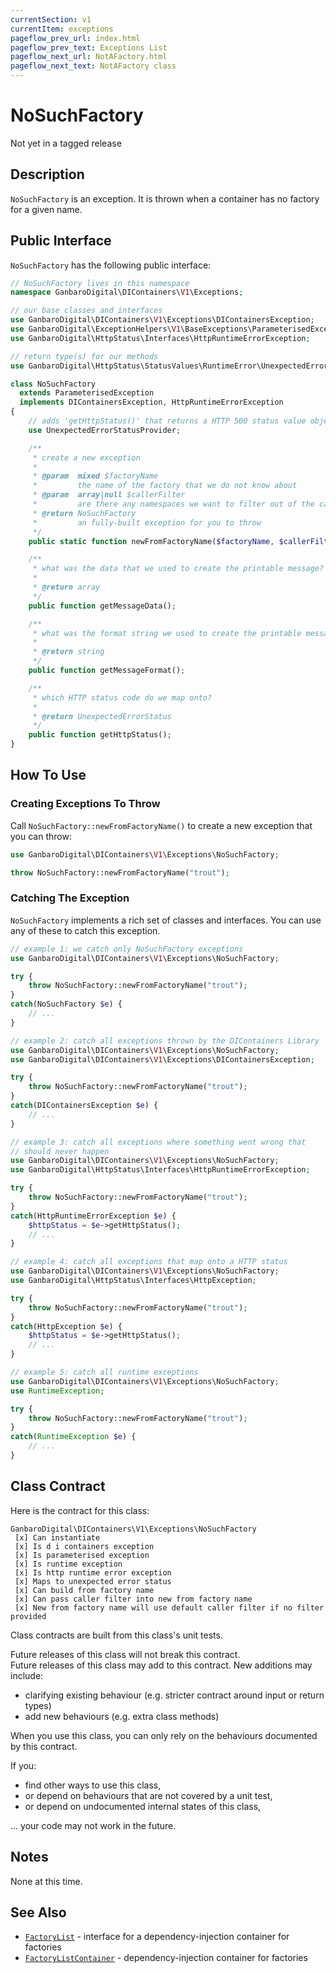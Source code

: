 ```yaml
---
currentSection: v1
currentItem: exceptions
pageflow_prev_url: index.html
pageflow_prev_text: Exceptions List
pageflow_next_url: NotAFactory.html
pageflow_next_text: NotAFactory class
---
```


# NoSuchFactory

<div class="callout warning" markdown="1">
Not yet in a tagged release
</div>

## Description

`NoSuchFactory` is an exception. It is thrown when a container has no factory for a given name.

## Public Interface

`NoSuchFactory` has the following public interface:

```php
// NoSuchFactory lives in this namespace
namespace GanbaroDigital\DIContainers\V1\Exceptions;

// our base classes and interfaces
use GanbaroDigital\DIContainers\V1\Exceptions\DIContainersException;
use GanbaroDigital\ExceptionHelpers\V1\BaseExceptions\ParameterisedException;
use GanbaroDigital\HttpStatus\Interfaces\HttpRuntimeErrorException;

// return type(s) for our methods
use GanbaroDigital\HttpStatus\StatusValues\RuntimeError\UnexpectedErrorStatus;

class NoSuchFactory
  extends ParameterisedException
  implements DIContainersException, HttpRuntimeErrorException
{
    // adds 'getHttpStatus()' that returns a HTTP 500 status value object
    use UnexpectedErrorStatusProvider;

    /**
     * create a new exception
     *
     * @param  mixed $factoryName
     *         the name of the factory that we do not know about
     * @param  array|null $callerFilter
     *         are there any namespaces we want to filter out of the call stack?
     * @return NoSuchFactory
     *         an fully-built exception for you to throw
     */
    public static function newFromFactoryName($factoryName, $callerFilter = null);

    /**
     * what was the data that we used to create the printable message?
     *
     * @return array
     */
    public function getMessageData();

    /**
     * what was the format string we used to create the printable message?
     *
     * @return string
     */
    public function getMessageFormat();

    /**
     * which HTTP status code do we map onto?
     *
     * @return UnexpectedErrorStatus
     */
    public function getHttpStatus();
}
```

## How To Use

### Creating Exceptions To Throw

Call `NoSuchFactory::newFromFactoryName()` to create a new exception that you can throw:

```php
use GanbaroDigital\DIContainers\V1\Exceptions\NoSuchFactory;

throw NoSuchFactory::newFromFactoryName("trout");
```

### Catching The Exception

`NoSuchFactory` implements a rich set of classes and interfaces. You can use any of these to catch this exception.

```php
// example 1: we catch only NoSuchFactory exceptions
use GanbaroDigital\DIContainers\V1\Exceptions\NoSuchFactory;

try {
    throw NoSuchFactory::newFromFactoryName("trout");
}
catch(NoSuchFactory $e) {
    // ...
}
```

```php
// example 2: catch all exceptions thrown by the DIContainers Library
use GanbaroDigital\DIContainers\V1\Exceptions\NoSuchFactory;
use GanbaroDigital\DIContainers\V1\Exceptions\DIContainersException;

try {
    throw NoSuchFactory::newFromFactoryName("trout");
}
catch(DIContainersException $e) {
    // ...
}
```

```php
// example 3: catch all exceptions where something went wrong that
// should never happen
use GanbaroDigital\DIContainers\V1\Exceptions\NoSuchFactory;
use GanbaroDigital\HttpStatus\Interfaces\HttpRuntimeErrorException;

try {
    throw NoSuchFactory::newFromFactoryName("trout");
}
catch(HttpRuntimeErrorException $e) {
    $httpStatus = $e->getHttpStatus();
    // ...
}
```

```php
// example 4: catch all exceptions that map onto a HTTP status
use GanbaroDigital\DIContainers\V1\Exceptions\NoSuchFactory;
use GanbaroDigital\HttpStatus\Interfaces\HttpException;

try {
    throw NoSuchFactory::newFromFactoryName("trout");
}
catch(HttpException $e) {
    $httpStatus = $e->getHttpStatus();
    // ...
}
```

```php
// example 5: catch all runtime exceptions
use GanbaroDigital\DIContainers\V1\Exceptions\NoSuchFactory;
use RuntimeException;

try {
    throw NoSuchFactory::newFromFactoryName("trout");
}
catch(RuntimeException $e) {
    // ...
}
```

## Class Contract

Here is the contract for this class:

    GanbaroDigital\DIContainers\V1\Exceptions\NoSuchFactory
     [x] Can instantiate
     [x] Is d i containers exception
     [x] Is parameterised exception
     [x] Is runtime exception
     [x] Is http runtime error exception
     [x] Maps to unexpected error status
     [x] Can build from factory name
     [x] Can pass caller filter into new from factory name
     [x] New from factory name will use default caller filter if no filter provided

Class contracts are built from this class's unit tests.

<div class="callout success">
Future releases of this class will not break this contract.
</div>

<div class="callout info" markdown="1">
Future releases of this class may add to this contract. New additions may include:

* clarifying existing behaviour (e.g. stricter contract around input or return types)
* add new behaviours (e.g. extra class methods)
</div>

<div class="callout warning" markdown="1">
When you use this class, you can only rely on the behaviours documented by this contract.

If you:

* find other ways to use this class,
* or depend on behaviours that are not covered by a unit test,
* or depend on undocumented internal states of this class,

... your code may not work in the future.
</div>

## Notes

None at this time.

## See Also

* [`FactoryList`](../Interfaces/FactoryList.html) - interface for a dependency-injection container for factories
* [`FactoryListContainer`](../FactoryList/FactoryListContainer.html) - dependency-injection container for factories
